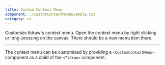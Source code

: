```yaml
---
title: Custom Context Menu
component: ./CustomContextMenuExample.tsx
category: ui
---
```


Customize tldraw's context menu. Open the context menu by right clicking or long-pressing on the canvas. There should be a new menu item there.

---

The context menu can be customized by providing a `<CustomContextMenu>` component as a child of the `<Tldraw>` component.
